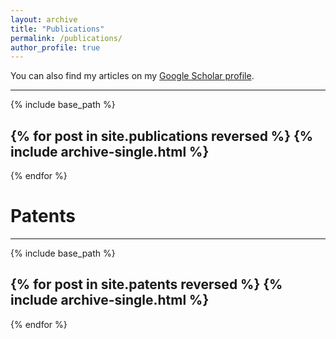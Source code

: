 ```yaml
---
layout: archive
title: "Publications"
permalink: /publications/
author_profile: true
---
```


You can also find my articles on my <a href="https://scholar.google.com/citations?user=hBetThYAAAAJ&hl=en">Google Scholar profile</a>.

---
{% include base_path %}

{% for post in site.publications reversed %}
  {% include archive-single.html %}
  ---
{% endfor %}


# Patents

---
{% include base_path %}
  
{% for post in site.patents reversed %}
  {% include archive-single.html %}
  ---
{% endfor %}
